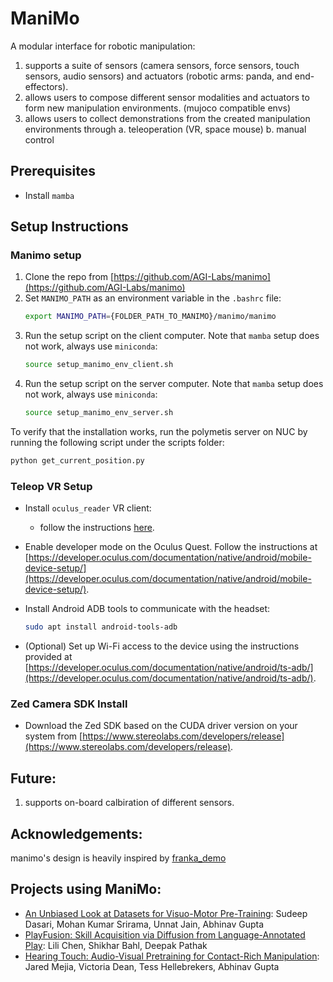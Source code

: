 # ManiMo

A modular interface for robotic manipulation:
1. supports a suite of sensors (camera sensors, force sensors, touch sensors, audio sensors) and actuators (robotic arms: panda, and end-effectors).
2. allows users to compose different sensor modalities and actuators to form new manipulation environments. (mujoco compatible envs)
3. allows users to collect demonstrations from the created manipulation environments through
  a. teleoperation (VR, space mouse)
  b. manual control

## Prerequisites

- Install `mamba`

## Setup Instructions

### Manimo setup

1. Clone the repo from [https://github.com/AGI-Labs/manimo](https://github.com/AGI-Labs/manimo)
2. Set `MANIMO_PATH` as an environment variable in the `.bashrc` file:
   ```bash
   export MANIMO_PATH={FOLDER_PATH_TO_MANIMO}/manimo/manimo
   ```
3. Run the setup script on the client computer. Note that `mamba` setup does not work, always use `miniconda`:
   ```bash
   source setup_manimo_env_client.sh
   ```
4. Run the setup script on the server computer. Note that `mamba` setup does not work, always use `miniconda`:
   ```bash
   source setup_manimo_env_server.sh
   ```

To verify that the installation works, run the polymetis server on NUC by running the following script under the scripts folder:
```bash
python get_current_position.py
```

### Teleop VR Setup

- Install `oculus_reader` VR client:
  - follow the instructions [here](https://github.com/rail-berkeley/oculus_reader).
    
- Enable developer mode on the Oculus Quest. Follow the instructions at [https://developer.oculus.com/documentation/native/android/mobile-device-setup/](https://developer.oculus.com/documentation/native/android/mobile-device-setup/).

- Install Android ADB tools to communicate with the headset:
  ```bash
  sudo apt install android-tools-adb
  ```

- (Optional) Set up Wi-Fi access to the device using the instructions provided at [https://developer.oculus.com/documentation/native/android/ts-adb/](https://developer.oculus.com/documentation/native/android/ts-adb/).

### Zed Camera SDK Install

- Download the Zed SDK based on the CUDA driver version on your system from [https://www.stereolabs.com/developers/release](https://www.stereolabs.com/developers/release).

## Future:

1. supports on-board calbiration of different sensors.
  
## Acknowledgements:
manimo's design is heavily inspired by [franka_demo](https://github.com/AGI-Labs/franka_demo/tree/dmanus_devel)

## Projects using ManiMo:
- [An Unbiased Look at Datasets for Visuo-Motor Pre-Training](https://data4robotics.github.io/): Sudeep Dasari, Mohan Kumar Srirama, Unnat Jain, Abhinav Gupta
- [PlayFusion: Skill Acquisition via Diffusion from Language-Annotated Play](https://play-fusion.github.io/): Lili Chen, Shikhar Bahl, Deepak Pathak
- [Hearing Touch: Audio-Visual Pretraining for Contact-Rich Manipulation](https://sites.google.com/view/hearing-touch): Jared Mejia, Victoria Dean, Tess Hellebrekers, Abhinav Gupta
